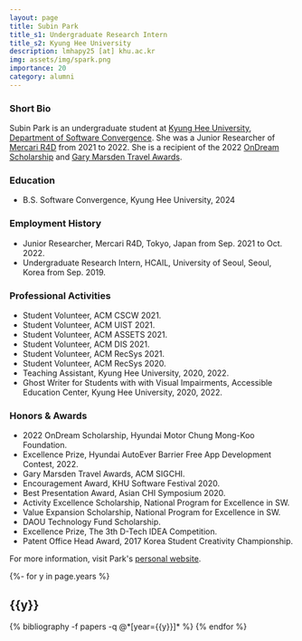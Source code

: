 ```yaml
---
layout: page
title: Subin Park
title_s1: Undergraduate Research Intern
title_s2: Kyung Hee University
description: lmhapy25 [at] khu.ac.kr
img: assets/img/spark.png
importance: 20
category: alumni
---
```


### Short Bio
<p>Subin Park is an undergraduate student at <a href="https://www.khu.ac.kr">Kyung Hee University</a>, <a href="http://swcon.khu.ac.kr/">Department of Software Convergence</a>. She was a Junior Researcher of <a href="https://r4d.mercari.com/en/">Mercari R4D</a> from 2021 to 2022. She is a recipient of the 2022 <a href="http://www.hyundai-cmkfoundation.org/com/esScholarship.do">OnDream Scholarship</a> and <a href="https://sigchi.org/awards/gary-marsden-travel-awards/">Gary Marsden Travel Awards</a>.</p>

### Education
<ul>
<li>B.S. Software Convergence, Kyung Hee University, 2024
</li>
</ul>

### Employment History
<ul>
<li>Junior Researcher, Mercari R4D, Tokyo, Japan from Sep. 2021 to Oct. 2022.
</li>
<li>Undergraduate Research Intern, HCAIL, University of Seoul, Seoul, Korea from Sep. 2019.
</li>
</ul>

### Professional Activities
<ul>
<li>Student Volunteer, ACM CSCW 2021.
</li>
<li>Student Volunteer, ACM UIST 2021.
</li>
<li>Student Volunteer, ACM ASSETS 2021.
</li>
<li>Student Volunteer, ACM DIS 2021.
</li>
<li>Student Volunteer, ACM RecSys 2021.
</li>
<li>Student Volunteer, ACM RecSys 2020.
</li>
<li>Teaching Assistant, Kyung Hee University, 2020, 2022.
</li>
<li>Ghost Writer for Students with with Visual Impairments, Accessible Education Center, Kyung Hee University, 2020, 2022.
</li>
</ul>

### Honors & Awards
<ul>
<li>2022 OnDream Scholarship, Hyundai Motor Chung Mong-Koo Foundation.
</li>
<li>Excellence Prize, Hyundai AutoEver Barrier Free App Development Contest, 2022.
</li>
<li>Gary Marsden Travel Awards, ACM SIGCHI.
</li>
<li>Encouragement Award, KHU Software Festival 2020.
</li>
<li>Best Presentation Award, Asian CHI Symposium 2020.
</li>
<li>Activity Excellence Scholarship, National Program for Excellence in SW.
</li>
<li>Value Expansion Scholarship, National Program for Excellence in SW.
</li>
<li>DAOU Technology Fund Scholarship.
</li>
<li>Excellence Prize, The 3th D-Tech IDEA Competition.
</li>
<li>Patent Office Head Award, 2017 Korea Student Creativity Championship.
</li>
</ul>

For more information, visit Park's [personal website](http://dariasubin.me/).

<!-- _pages/publications.md -->
<div class="publications">

{%- for y in page.years %}
  <h2 class="year">{{y}}</h2>
  {% bibliography -f papers -q @*[year={{y}}]* %}
{% endfor %}

</div>
